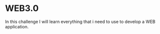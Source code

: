 # WEB3.0
In this challenge I will learn everything that i need to use to develop a WEB application.
